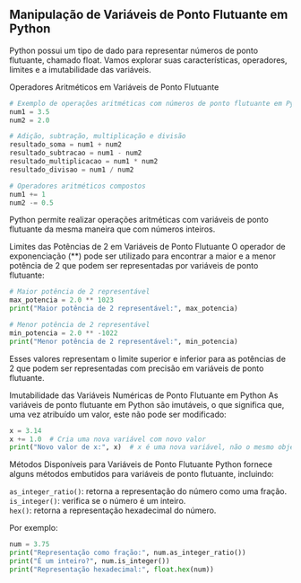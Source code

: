 ## Manipulação de Variáveis de Ponto Flutuante em Python
Python possui um tipo de dado para representar números de ponto flutuante, chamado float. Vamos explorar suas características, operadores, limites e a imutabilidade das variáveis.

Operadores Aritméticos em Variáveis de Ponto Flutuante

```python
# Exemplo de operações aritméticas com números de ponto flutuante em Python
num1 = 3.5
num2 = 2.0

# Adição, subtração, multiplicação e divisão
resultado_soma = num1 + num2
resultado_subtracao = num1 - num2
resultado_multiplicacao = num1 * num2
resultado_divisao = num1 / num2

# Operadores aritméticos compostos
num1 += 1
num2 -= 0.5
```
Python permite realizar operações aritméticas com variáveis de ponto flutuante da mesma maneira que com números inteiros.

Limites das Potências de 2 em Variáveis de Ponto Flutuante
O operador de exponenciação (**) pode ser utilizado para encontrar a maior e a menor potência de 2 que podem ser representadas por variáveis de ponto flutuante:
```python
# Maior potência de 2 representável
max_potencia = 2.0 ** 1023
print("Maior potência de 2 representável:", max_potencia)

# Menor potência de 2 representável
min_potencia = 2.0 ** -1022
print("Menor potência de 2 representável:", min_potencia)

```
Esses valores representam o limite superior e inferior para as potências de 2 que podem ser representadas com precisão em variáveis de ponto flutuante.

Imutabilidade das Variáveis Numéricas de Ponto Flutuante em Python
As variáveis de ponto flutuante em Python são imutáveis, o que significa que, uma vez atribuído um valor, este não pode ser modificado:

```python
x = 3.14
x += 1.0  # Cria uma nova variável com novo valor
print("Novo valor de x:", x)  # x é uma nova variável, não o mesmo objeto x original

```
Métodos Disponíveis para Variáveis de Ponto Flutuante
Python fornece alguns métodos embutidos para variáveis de ponto flutuante, incluindo:

`as_integer_ratio()`: retorna a representação do número como uma fração.  
`is_integer()`: verifica se o número é um inteiro.  
`hex()`: retorna a representação hexadecimal do número.  

Por exemplo:

```python
num = 3.75
print("Representação como fração:", num.as_integer_ratio())
print("É um inteiro?", num.is_integer())
print("Representação hexadecimal:", float.hex(num))

```